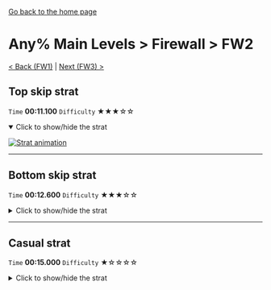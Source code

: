 [Go back to the home page](https://github.com/Doublevil/scbspeedrun)

# Any% Main Levels > Firewall > FW2

[< Back (FW1)](https://github.com/Doublevil/scbspeedrun/blob/main/levels/any_ml/FW/FW1.md) | [Next (FW3) >](https://github.com/Doublevil/scbspeedrun/blob/main/levels/any_ml/FW/FW3.md)

## Top skip strat

`Time` **00:11.100** `Difficulty` ★★★☆☆
<details open>
  <summary>Click to show/hide the strat</summary>

  [![Strat animation](https://github.com/Doublevil/scbspeedrun/blob/main/media/levels/FW/FW2_TopSkip.webp)](https://github.com/Doublevil/scbspeedrun/blob/main/media/levels/FW/FW2_TopSkip.mp4?raw=true)
</details>

---
## Bottom skip strat

`Time` **00:12.600** `Difficulty` ★★★☆☆
<details>
  <summary>Click to show/hide the strat</summary>

  [![Strat animation](https://github.com/Doublevil/scbspeedrun/blob/main/media/levels/FW/FW2_PoolSkip.webp)](https://github.com/Doublevil/scbspeedrun/blob/main/media/levels/FW/FW2_PoolSkip.mp4?raw=true)

  **Notes**
  - It looks harder than it is. Just make sure to use the D-Pad for this one.
</details>

---
## Casual strat

`Time` **00:15.000** `Difficulty` ★☆☆☆☆
<details>
  <summary>Click to show/hide the strat</summary>

  [![Strat animation](https://github.com/Doublevil/scbspeedrun/blob/main/media/levels/FW/FW2_CasualStrat.webp)](https://github.com/Doublevil/scbspeedrun/blob/main/media/levels/FW/FW2_CasualStrat.mp4?raw=true)
</details>
